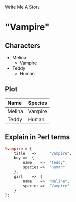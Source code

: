 Write Me A Story

"Vampire"
==========

Characters
----------
- Melina
	- Vampire
- Teddy
	- Human

Plot
----------
<!--Placeholder-->
|Name|Species|
|:-|:-|
|Melina|Vampire|
|Teddy|Human|
<!--Placeholder-->

Explain in Perl terms
----------
<!--
	Because I find Perl hashes the most readable at a glance
-->
```pl
%vampire = {
	title	=>		"Vampire",
	boy	=>	{
		name	=>	"Teddy",
		species	=>	"Human"
	},
	girl	=>	{
		name	=>	"Melina",
		species	=>	"Vampire"
	}
};
```